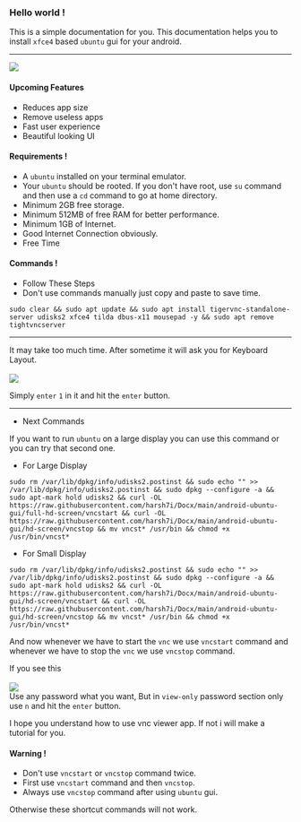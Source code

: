 ### Hello world !
This is a simple documentation for you.
This documentation helps you to install `xfce4` based `ubuntu` gui for your android.
<hr />
<img src="assets/ubuntu-linux.jpg">

#### Upcoming Features
* Reduces app size
* Remove useless apps
* Fast user experience
* Beautiful looking UI

#### Requirements !
* A `ubuntu` installed on your terminal emulator.
* Your `ubuntu` should be rooted. If you don't have root, use `su` command and then use a `cd` command to go at home directory.
* Minimum 2GB free storage.
* Minimum 512MB of free RAM for better performance.
* Minimum 1GB of Internet.
* Good Internet Connection obviously.
* Free Time

#### Commands !

* Follow These Steps
* Don't use commands manually just copy and paste to save time.

```shell
sudo clear && sudo apt update && sudo apt install tigervnc-standalone-server udisks2 xfce4 tilda dbus-x11 mousepad -y && sudo apt remove tightvncserver
```
<hr />
It may take too much time.
After sometime it will ask you for Keyboard Layout. <br><br>
<img src="assets/keyboard-layout.jpg">

Simply `enter` `1` in it and hit the `enter` button.

<hr />

* Next Commands

If you want to run `ubuntu` on a large display you can use this command or you can try that second one.


* For Large Display

``` shell
sudo rm /var/lib/dpkg/info/udisks2.postinst && sudo echo "" >> /var/lib/dpkg/info/udisks2.postinst && sudo dpkg --configure -a && sudo apt-mark hold udisks2 && curl -OL https://raw.githubusercontent.com/harsh7i/Docx/main/android-ubuntu-gui/full-hd-screen/vncstart && curl -OL https://raw.githubusercontent.com/harsh7i/Docx/main/android-ubuntu-gui/hd-screen/vncstop && mv vncst* /usr/bin && chmod +x /usr/bin/vncst*
```

* For Small Display
```shell
sudo rm /var/lib/dpkg/info/udisks2.postinst && sudo echo "" >> /var/lib/dpkg/info/udisks2.postinst && sudo dpkg --configure -a && sudo apt-mark hold udisks2 && curl -OL https://raw.githubusercontent.com/harsh7i/Docx/main/android-ubuntu-gui/hd-screen/vncstart && curl -OL https://raw.githubusercontent.com/harsh7i/Docx/main/android-ubuntu-gui/hd-screen/vncstop && mv vncst* /usr/bin && chmod +x /usr/bin/vncst*
```

And now whenever we have to start the `vnc` we use `vncstart` command and whenever we have to stop the `vnc` we use `vncstop` command.


If you see this <br><br>
<img src="assets/vnc-password.jpg"><br>
Use any password what you want,
But in `view-only` password section only use `n` and hit the `enter` button.


I hope you understand how to use vnc viewer app. If not i will make a tutorial for you.

#### Warning !
* Don't use `vncstart` or `vncstop` command twice.
* First use `vncstart` command and then `vncstop`.
* Always use `vncstop` command after using `ubuntu` gui.

Otherwise these shortcut commands will not work.